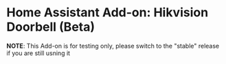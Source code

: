 # Home Assistant Add-on: Hikvision Doorbell (__Beta__)

__NOTE__: This Add-on is for testing only, please switch to the "stable" release if you are still usning it
